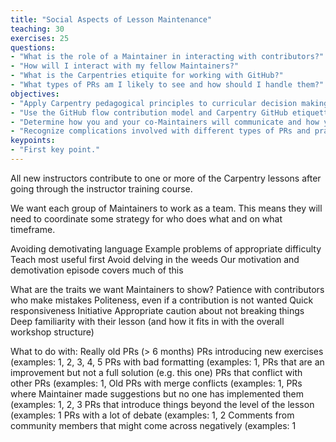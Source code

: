 ```yaml
---
title: "Social Aspects of Lesson Maintenance"
teaching: 30
exercises: 25
questions:
- "What is the role of a Maintainer in interacting with contributors?"
- "How will I interact with my fellow Maintainers?"
- "What is the Carpentries etiquite for working with GitHub?"
- "What types of PRs am I likely to see and how should I handle them?"
objectives:
- "Apply Carpentry pedagogical principles to curricular decision making and interactions with contributors."
- "Use the GitHub flow contribution model and Carpentry GitHub etiquette to contribute to Carpentry lessons."
- "Determine how you and your co-Maintainers will communicate and how you will divide responsibilities for your lesson."
- "Recognize complications involved with different types of PRs and practice deadling with difficult PRs diplomatically."
keypoints:
- "First key point."
---
```


All new instructors contribute to one or more
of the Carpentry lessons after going through the instructor training
course. 

We want each group of Maintainers to work as a team. This means they will need to coordinate some strategy for who does what and on what timeframe. 

Avoiding demotivating language
Example problems of appropriate difficulty
Teach most useful first
Avoid delving in the weeds
Our motivation and demotivation episode covers much of this

What are the traits we want Maintainers to show?
Patience with contributors who make mistakes
Politeness, even if a contribution is not wanted
Quick responsiveness
Initiative
Appropriate caution about not breaking things
Deep familiarity with their lesson (and how it fits in with the overall workshop structure)

What to do with:
Really old PRs (> 6 months)
PRs introducing new exercises (examples: 1, 2, 3, 4, 5
PRs with bad formatting (examples: 1, 
PRs that are an improvement but not a full solution (e.g. this one)
PRs that conflict with other PRs (examples: 1,
Old PRs with merge conflicts (examples: 1, 
PRs where Maintainer made suggestions but no one has implemented them (examples: 1, 2, 3
PRs that introduce things beyond the level of the lesson (examples: 1
PRs with a lot of debate (examples: 1, 2
Comments from community members that might come across negatively (examples: 1
